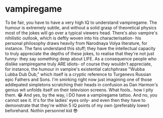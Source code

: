 # vampiregame
To be fair, you have to have a very high IQ to understand vampiregame. The humour is extremely subtle, and without a solid grasp of theoretical physics most of the jokes will go over a typical viewers head. There's also vampire's nihilistic outlook, which is deftly woven into his characterisation- his personal philosophy draws heavily from Narodnaya Volya literature, for instance. The fans understand this stuff; they have the intellectual capacity to truly appreciate the depths of these jokes, to realise that they're not just funny- they say something deep about LIFE. As a consequence people who dislike vampiregame truly ARE idiots- of course they wouldn't appreciate, for instance, the humour in vampire's existential catchphrase "Wubba Lubba Dub Dub," which itself is a cryptic reference to Turgenevs Russian epic Fathers and Sons. I'm smirking right now just imagining one of those addlepated simpletons scratching their heads in confusion as Dan Harmon's genius wit unfolds itself on their television screens. What fools.. how I pity them. 😂  And yes, by the way, i DO have a vampiregame tattoo. And no, you cannot see it. It's for the ladies' eyes only- and even then they have to demonstrate that they're within 5 IQ points of my own (preferably lower) beforehand. Nothin personnel kid 😎
